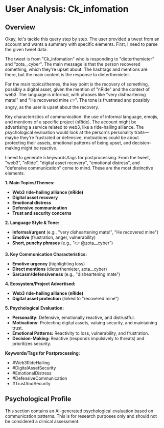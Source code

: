# User Analysis: Ck_infomation

## Overview

<think>
Okay, let's tackle this query step by step. The user provided a tweet from an account and wants a summary with specific elements. First, I need to parse the given tweet data.

The tweet is from "Ck_infomation" who is responding to "dieterthemieter" and "zota__cyber". The main message is that the person recovered something, which they're upset about. The hashtags and mentions are there, but the main content is the response to dieterthemieter.

For the main topics/themes, the key point is the recovery of something, possibly a digital asset, given the mention of "nRide" and the context of web3. The language is informal, with phrases like "very disheartening mate!" and "He recovered mine 👉". The tone is frustrated and possibly angry, as the user is upset about the recovery.

Key characteristics of communication: the use of informal language, emojis, and mentions of a specific project (nRide). The account might be advertising a service related to web3, like a ride-hailing alliance. The psychological evaluation would look at the person's personality traits—maybe they're frustrated or defensive, motivations could be about protecting their assets, emotional patterns of being upset, and decision-making might be reactive.

I need to generate 5 keywords/tags for postprocessing. From the tweet, "web3", "nRide", "digital asset recovery", "emotional distress", and "defensive communication" come to mind. These are the most distinctive elements.
</think>

**1. Main Topics/Themes:**  
- **Web3 ride-hailing alliance (nRide)**  
- **Digital asset recovery**  
- **Emotional distress**  
- **Defensive communication**  
- **Trust and security concerns**  

**2. Language Style & Tone:**  
- **Informal/urgent** (e.g., "very disheartening mate!", "He recovered mine")  
- **Emotive** (frustration, anger, vulnerability)  
- **Short, punchy phrases** (e.g., "👉 @zota__cyber")  

**3. Key Communication Characteristics:**  
- **Emotive urgency** (highlighting loss)  
- **Direct mentions** (dieterthemieter, zota__cyber)  
- **Sarcasm/defensiveness** (e.g., "disheartening mate")  

**4. Ecosystem/Project Advertised:**  
- **Web3 ride-hailing alliance (nRide)**  
- **Digital asset protection** (linked to "recovered mine")  

**5. Psychological Evaluation:**  
- **Personality:** Defensive, emotionally reactive, and distrustful.  
- **Motivations:** Protecting digital assets, valuing security, and maintaining trust.  
- **Emotional Patterns:** Reactivity to loss, vulnerability, and frustration.  
- **Decision-Making:** Reactive (responds impulsively to threats) and prioritizes security.  

**Keywords/Tags for Postprocessing:**  
- #Web3RideHailing  
- #DigitalAssetSecurity  
- #EmotionalDistress  
- #DefensiveCommunication  
- #TrustAndSecurity

## Psychological Profile

This section contains an AI-generated psychological evaluation based on communication patterns. This is for research purposes only and should not be considered a clinical assessment.